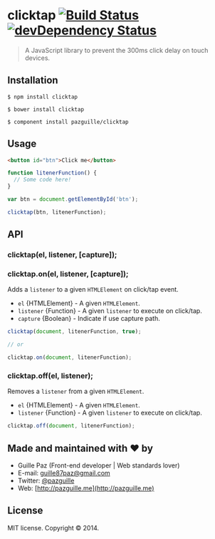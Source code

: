 # clicktap [![Build Status](https://secure.travis-ci.org/pazguille/clicktap.png)](http://travis-ci.org/pazguille/clicktap) [![devDependency Status](https://david-dm.org/pazguille/clicktap/dev-status.png)](https://david-dm.org/pazguille/clicktap#info=devDependencies)

> A JavaScript library to prevent the 300ms click delay on touch devices.

## Installation

    $ npm install clicktap

    $ bower install clicktap

    $ component install pazguille/clicktap

## Usage
```html
<button id="btn">Click me</button>
```

```js
function litenerFunction() {
  // Some code here!
}

var btn = document.getElementById('btn');

clicktap(btn, litenerFunction);
```

## API

### clicktap(el, listener, [capture]);
### clicktap.on(el, listener, [capture]);
Adds a `listener` to a given `HTMLElement` on click/tap event.
- `el` {HTMLElement} - A given `HTMLElement`.
- `listener` {Function} - A given `listener` to execute on click/tap.
- `capture` {Boolean} - Indicate if use capture path.

```js
clicktap(document, litenerFunction, true);

// or

clicktap.on(document, litenerFunction);
```

### clicktap.off(el, listener);
Removes a `listener` from a given `HTMLElement`.
- `el` {HTMLElement} - A given `HTMLElement`.
- `listener` {Function} - A given `listener` to execute on click/tap.

```js
clicktap.off(document, litenerFunction);
```

## Made and maintained with ❤ by
- Guille Paz (Front-end developer | Web standards lover)
- E-mail: [guille87paz@gmail.com](mailto:guille87paz@gmail.com)
- Twitter: [@pazguille](http://twitter.com/pazguille)
- Web: [http://pazguille.me](http://pazguille.me)

## License
MIT license. Copyright © 2014.
